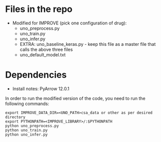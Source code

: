 # Files in the repo
- Modified for IMPROVE (pick one configuration of drug):
   - uno_preprocess.py
   - uno_train.py
   - uno_infer.py
   - EXTRA: uno_baseline_keras.py - keep this file as a master file that calls the above three files
   - uno_default_model.txt

# Dependencies
- Install notes: PyArrow 12.0.1

In order to run the modified version of the code, you need to run the following commands:
```
export IMPROVE_DATA_DIR=<UNO_PATH>csa_data or other as per desired directory
export PYTHONPATH=<IMPROVE_LIBRARY>/:$PYTHONPATH 
python uno_preprocess.py
python uno_train.py
python uno_infer.py
```
